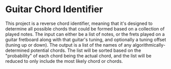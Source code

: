 # Guitar Chord Identifier

This project is a reverse chord identifier, meaning that it's designed to determine all possible chords that could be formed based on a collection of played notes.
The input can either be a list of notes, or the frets played on a guitar fretboard along with that guitar's tuning, and optionally a tuning offset (tuning up or down).
The output is a list of the names of any algorithmically-determined potential chords. The list will be sorted based on the "probability" of each chord being the actual chord, and the list will be reduced to only include the most likely chord or chords.
